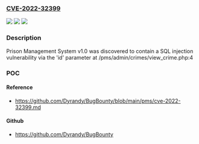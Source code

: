 ### [CVE-2022-32399](https://cve.mitre.org/cgi-bin/cvename.cgi?name=CVE-2022-32399)
![](https://img.shields.io/static/v1?label=Product&message=n%2Fa&color=blue)
![](https://img.shields.io/static/v1?label=Version&message=n%2Fa&color=blue)
![](https://img.shields.io/static/v1?label=Vulnerability&message=n%2Fa&color=brighgreen)

### Description

Prison Management System v1.0 was discovered to contain a SQL injection vulnerability via the 'id' parameter at /pms/admin/crimes/view_crime.php:4

### POC

#### Reference
- https://github.com/Dyrandy/BugBounty/blob/main/pms/cve-2022-32399.md

#### Github
- https://github.com/Dyrandy/BugBounty

